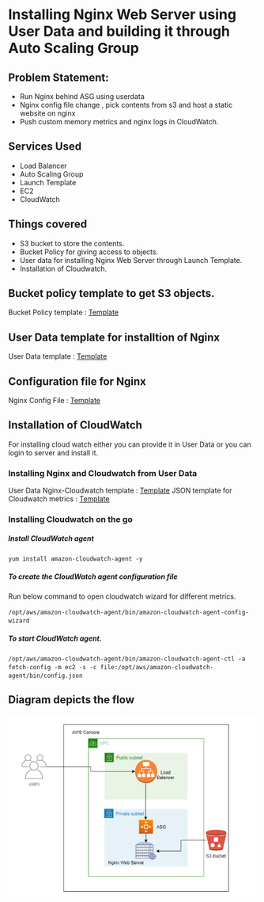 # Installing Nginx Web Server using User Data and building it through Auto Scaling Group 

## Problem Statement: 

- Run Nginx behind ASG using userdata
- Nginx config file change , pick contents from s3 and host a static website on nginx
- Push custom memory metrics and nginx logs in CloudWatch.

## Services Used

- Load Balancer 
- Auto Scaling Group 
- Launch Template 
- EC2  
- CloudWatch

## Things covered

- S3 bucket to store the contents.
- Bucket Policy for giving access to objects.
- User data for installing Nginx Web Server through Launch Template.
- Installation of Cloudwatch.

## Bucket policy template to get S3 objects.
Bucket Policy template : [Template](https://gitlab.com/gokloud-devs/cloudengineering-training/-/blob/shantul/AWS/Static-Website-Hosting/shantul/Bucket_Policy.txt)

## User Data template for installtion of Nginx
User Data template : [Template](https://gitlab.com/gokloud-devs/cloudengineering-training/-/blob/shantul/AWS/Static-Website-Hosting/shantul/User_Data.txt)

## Configuration file for Nginx
Nginx Config File : [Template](https://gitlab.com/gokloud-devs/cloudengineering-training/-/blob/shantul/AWS/Static-Website-Hosting/shantul/nginx.conf)

## Installation of CloudWatch
For installing cloud watch either you can provide it in User Data or you can login to server and install it.

### Installing Nginx and Cloudwatch from User Data 
User Data Nginx-Cloudwatch template : [Template](https://gitlab.com/gokloud-devs/cloudengineering-training/-/blob/shantul/AWS/Static-Website-Hosting/shantul/User-Data-CloudWatch-Nginx.txt)
JSON template for Cloudwatch metrics : [Template](https://gitlab.com/gokloud-devs/cloudengineering-training/-/blob/shantul/AWS/Static-Website-Hosting/shantul/cloudwatch.json)

### Installing Cloudwatch on the go
##### Install CloudWatch agent 

`yum install amazon-cloudwatch-agent -y`

##### To create the CloudWatch agent configuration file

Run below command to open cloudwatch wizard for different metrics.

`/opt/aws/amazon-cloudwatch-agent/bin/amazon-cloudwatch-agent-config-wizard`

##### To start CloudWatch agent.

`/opt/aws/amazon-cloudwatch-agent/bin/amazon-cloudwatch-agent-ctl -a fetch-config -m ec2 -s -c file:/opt/aws/amazon-cloudwatch-agent/bin/config.json`

## Diagram depicts the flow
![](images/Nginx-ASG-S3.PNG)